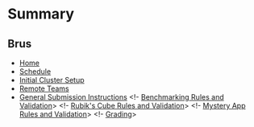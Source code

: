 # Summary
## Brus
- [Home](./main.md)
- [Schedule](./sched.md)
- [Initial Cluster Setup](./setup.md)
- [Remote Teams](./hybrid.md)
- [General Submission Instructions](./submission.md)
<!- [Benchmarking Rules and Validation](./benchmark.md)>
<!- [Rubik's Cube Rules and Validation](./rubiks.md)>
<!- [Mystery App Rules and Validation](./mystery.md)>
<!- [Grading](./grading.md)>

